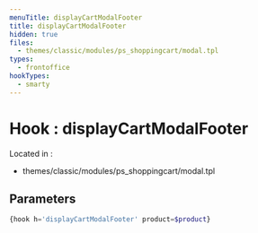 ```yaml
---
menuTitle: displayCartModalFooter
title: displayCartModalFooter
hidden: true
files:
  - themes/classic/modules/ps_shoppingcart/modal.tpl
types:
  - frontoffice
hookTypes:
  - smarty
---
```


# Hook : displayCartModalFooter

Located in :

  - themes/classic/modules/ps_shoppingcart/modal.tpl

## Parameters

```php
{hook h='displayCartModalFooter' product=$product}
```